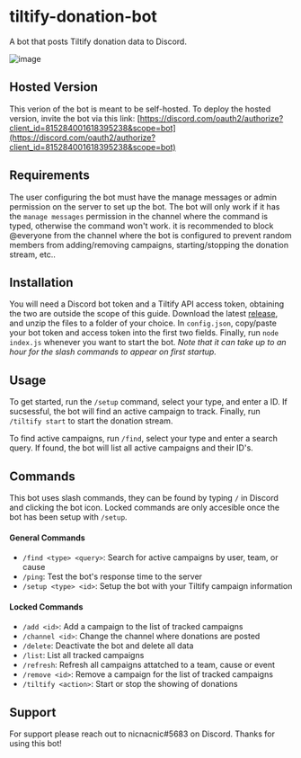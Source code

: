 # tiltify-donation-bot
A bot that posts Tiltify donation data to Discord.

![image](https://user-images.githubusercontent.com/39160563/125010924-7d006b00-e035-11eb-9884-6364a79f8532.png)


## Hosted Version
This verion of the bot is meant to be self-hosted. To deploy the hosted version, invite the bot via this link: [https://discord.com/oauth2/authorize?client_id=815284001618395238&scope=bot](https://discord.com/oauth2/authorize?client_id=815284001618395238&scope=bot)

## Requirements
The user configuring the bot must have the manage messages or admin permission on the server to set up the bot. The bot will only work if it has the `manage messages` permission in the channel where the command is typed, otherwise the command won't work. it is recommended to block @everyone from the channel where the bot is configured to prevent random members from adding/removing campaigns, starting/stopping the donation stream, etc..

## Installation
You will need a Discord bot token and a Tiltify API access token, obtaining the two are outside the scope of this guide. Download the latest [release](https://github.com/nicnacnic/tiltify-donation-bot/releases), and unzip the files to a folder of your choice. In `config.json`, copy/paste your bot token and access token into the first two fields. Finally, run `node index.js` whenever you want to start the bot. *Note that it can take up to an hour for the slash commands to appear on first startup.*

## Usage
To get started, run the `/setup` command, select your type, and enter a ID. If sucsessful, the bot will find an active campaign to track. Finally, run `/tiltify start` to start the donation stream.

To find active campaigns, run `/find`, select your type and enter a search query. If found, the bot will list all active campaigns and their ID's.

## Commands
This bot uses slash commands, they can be found by typing `/` in Discord and clicking the bot icon. Locked commands are only accesible once the bot has been setup with `/setup`.

#### General Commands
- `/find <type> <query>`: Search for active campaigns by user, team, or cause
- `/ping`: Test the bot's response time to the server
- `/setup <type> <id>`: Setup the bot with your Tiltify campaign information

#### Locked Commands
- `/add <id>`: Add a campaign to the list of tracked campaigns
- `/channel <id>`: Change the channel where donations are posted
- `/delete`: Deactivate the bot and delete all data
- `/list`: List all tracked campaigns
- `/refresh`: Refresh all campaigns attatched to a team, cause or event
- `/remove <id>`: Remove a campaign for the list of tracked campaigns
- `/tiltify <action>`: Start or stop the showing of donations

## Support
For support please reach out to nicnacnic#5683 on Discord. Thanks for using this bot!
